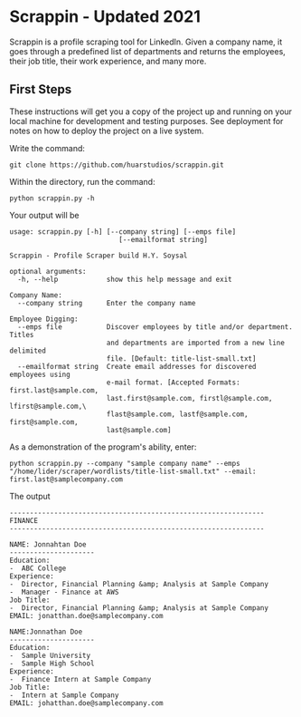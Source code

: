 # Scrappin - Updated 2021
  
Scrappin is a profile scraping tool for LinkedIn. Given a company name, it goes through a predefined list of departments and returns the employees, their job title, their work experience, and many more.

## First Steps

These instructions will get you a copy of the project up and running on your local machine for development and testing purposes. See deployment for notes on how to deploy the project on a live system.

Write the command:

```
git clone https://github.com/huarstudios/scrappin.git
```

Within the directory, run the command:

```
python scrappin.py -h
```
Your output will be
```
usage: scrappin.py [-h] [--company string] [--emps file]
                           [--emailformat string]

Scrappin - Profile Scraper build H.Y. Soysal

optional arguments:
  -h, --help            show this help message and exit

Company Name:
  --company string      Enter the company name  
  
Employee Digging:
  --emps file           Discover employees by title and/or department. Titles
                        and departments are imported from a new line delimited
                        file. [Default: title-list-small.txt]
  --emailformat string  Create email addresses for discovered employees using
                        e-mail format. [Accepted Formats: first.last@sample.com,
                        last.first@sample.com, firstl@sample.com, lfirst@sample.com,\
                        flast@sample.com, lastf@sample.com, first@sample.com,
                        last@sample.com]
```

As a demonstration of the program's ability, enter:

```
python scrappin.py --company "sample company name" --emps "/home/lider/scraper/wordlists/title-list-small.txt" --email: first.last@samplecompany.com
```
The output 

```
---------------------------------------------------------------
FINANCE
---------------------------------------------------------------

NAME: Jonnahtan Doe
---------------------
Education:
-  ABC College
Experience:
-  Director, Financial Planning &amp; Analysis at Sample Company
-  Manager - Finance at AWS
Job Title:
-  Director, Financial Planning &amp; Analysis at Sample Company
EMAIL: jonatthan.doe@samplecompany.com 

NAME:Jonnathan Doe
---------------------
Education:
-  Sample University
-  Sample High School
Experience:
-  Finance Intern at Sample Company 
Job Title:
-  Intern at Sample Company
EMAIL: johatthan.doe@samplecompany.com

